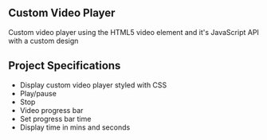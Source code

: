 
<h2>Custom Video Player</h2>
<p>Custom video player using the HTML5 video element and it's JavaScript API with a custom design</p>

<h2>Project Specifications</h2>
<ul>
<li>Display custom video player styled with CSS</li>
<li>Play/pause</li>
<li>Stop</li>
<li>Video progress bar</li>
<li>Set progress bar time</li>
<li>Display time in mins and seconds</li>
  </ul>
